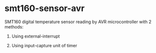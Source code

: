 # smt160-sensor-avr

SMT160 digital temperature sensor reading by AVR microcontroller with 2 methods:

1. Using external-interrupt

2. Using input-capture unit of timer
